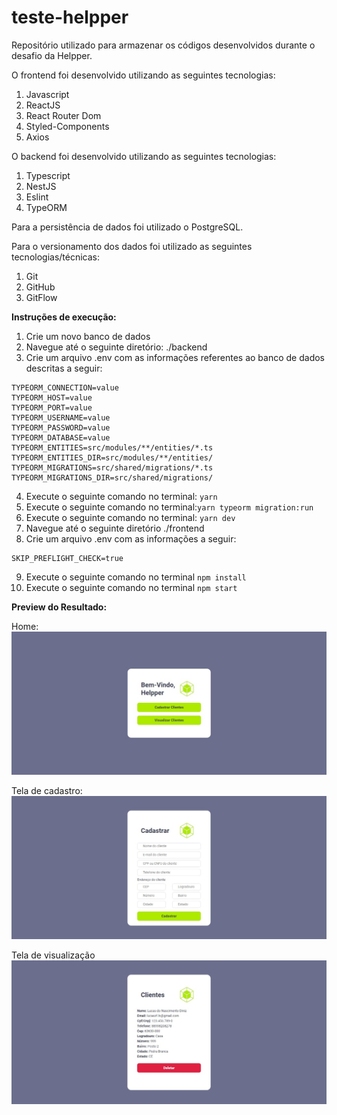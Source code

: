 # teste-helpper
Repositório utilizado para armazenar os códigos desenvolvidos durante o desafio da Helpper.

O frontend foi desenvolvido utilizando as seguintes tecnologias:
1. Javascript
2. ReactJS
3. React Router Dom
4. Styled-Components
5. Axios

O backend foi desenvolvido utilizando as seguintes tecnologias:
1. Typescript
2. NestJS
3. Eslint
4. TypeORM

Para a persistência de dados foi utilizado o PostgreSQL.

Para o versionamento dos dados foi utilizado as seguintes tecnologias/técnicas:
1. Git
2. GitHub
3. GitFlow

**Instruções de execução:**
1. Crie um novo banco de dados
2. Navegue até o seguinte diretório: ./backend
3. Crie um arquivo .env com as informações referentes ao banco de dados descritas a seguir:

>
    TYPEORM_CONNECTION=value
    TYPEORM_HOST=value
    TYPEORM_PORT=value
    TYPEORM_USERNAME=value
    TYPEORM_PASSWORD=value
    TYPEORM_DATABASE=value
    TYPEORM_ENTITIES=src/modules/**/entities/*.ts
    TYPEORM_ENTITIES_DIR=src/modules/**/entities/
    TYPEORM_MIGRATIONS=src/shared/migrations/*.ts
    TYPEORM_MIGRATIONS_DIR=src/shared/migrations/

4. Execute o seguinte comando no terminal: `yarn`
5. Execute o seguinte comando no terminal:`yarn typeorm migration:run`
6. Execute o seguinte comando no terminal: `yarn dev`
7. Navegue até o seguinte diretório ./frontend
8. Crie um arquivo .env com as informações a seguir:

>
    SKIP_PREFLIGHT_CHECK=true
    
9. Execute o seguinte comando no terminal `npm install`
10. Execute o seguinte comando no terminal `npm start`


**Preview do Resultado:**

Home:
<img alt="1" src="/images-readme/home.jpg">

Tela de cadastro:
<img alt="1" src="/images-readme/cadastro.jpg">

Tela de visualização
<img alt="1" src="/images-readme/visualizar.jpg">
